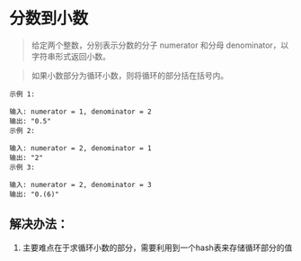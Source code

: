 # 分数到小数

> 给定两个整数，分别表示分数的分子 numerator 和分母 denominator，以字符串形式返回小数。

> 如果小数部分为循环小数，则将循环的部分括在括号内。

```
示例 1:

输入: numerator = 1, denominator = 2
输出: "0.5"
示例 2:

输入: numerator = 2, denominator = 1
输出: "2"
示例 3:

输入: numerator = 2, denominator = 3
输出: "0.(6)"
```

## 解决办法：
1. 主要难点在于求循环小数的部分，需要利用到一个hash表来存储循环部分的值
